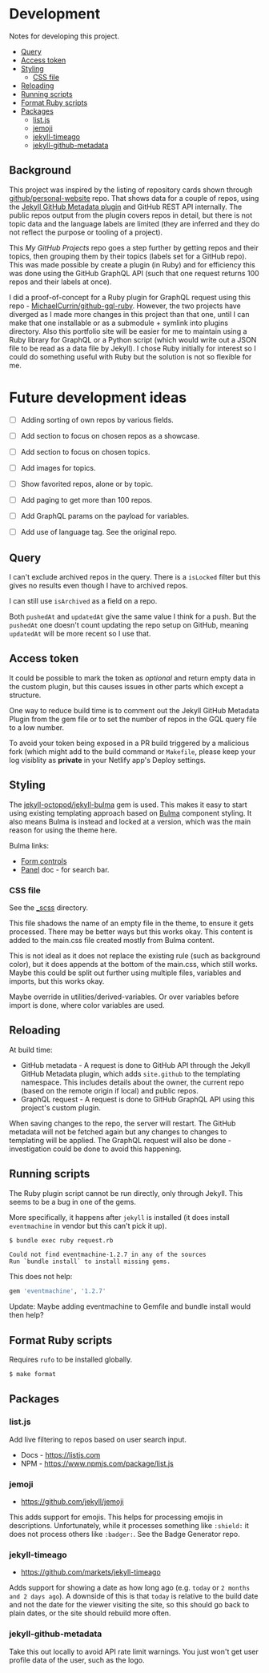 # Development

Notes for developing this project.

- [Query](#query)
- [Access token](#access-token)
- [Styling](#styling)
    - [CSS file](#css-file)
- [Reloading](#reloading)
- [Running scripts](#running-scripts)
- [Format Ruby scripts](#format-ruby-scripts)
- [Packages](#packages)
    - [list.js](#listjs)
    - [jemoji](#jemoji)
    - [jekyll-timeago](#jekyll-timeago)
    - [jekyll-github-metadata](#jekyll-github-metadata)

## Background

This project was inspired by the listing of repository cards shown through [github/personal-website](https://github.com/github/personal-website) repo. That shows data for a couple of repos, using the [Jekyll GitHub Metadata plugin](https://github.com/jekyll/github-metadata) and GitHub REST API internally. The public repos output from the plugin covers repos in detail, but there is not topic data and the language labels are limited (they are inferred and they do not reflect the purpose or tooling of a project).

This _My GitHub Projects_ repo goes a step further by getting repos and their topics, then grouping them by their topics (labels set for a GitHub repo). This was made possible by create a plugin (in Ruby) and for efficiency this was done using the GitHub GraphQL API (such that one request returns 100 repos and their labels at once).

I did a proof-of-concept for a Ruby plugin for GraphQL request using this repo - [MichaelCurrin/github-gql-ruby](https://github.com/MichaelCurrin/github-gql-ruby). However, the two projects have diverged as I made more changes in this project than that one, until I can make that one installable or as a submodule + symlink into plugins directory. Also this portfolio site will be easier for me to maintain using a Ruby library for GraphQL or a Python script (which would write out a JSON file to be read as a data file by Jekyll).
I chose Ruby initially for interest so I could do something useful with Ruby but the solution is not so flexible for me.

# Future development ideas

- [ ] Adding sorting of own repos by various fields.
- [ ] Add section to focus on chosen repos as a showcase.
- [ ] Add section to focus on chosen topics.
- [ ] Add images for topics.
- [ ] Show favorited repos, alone or by topic.
- [ ] Add paging to get more than 100 repos.
- [ ] Add GraphQL params on the payload for variables.
- [ ] Add use of language tag. See the original repo.


## Query

I can't exclude archived repos in the query. There is a `isLocked` filter but this gives no results even though I have to archived repos.

I can still use `isArchived` as a field on a repo.

Both `pushedAt` and `updatedAt` give the same value I think for a push. But the `pushedAt` one doesn't count updating the repo setup on GitHub, meaning `updatedAt` will be more recent so I use that.


## Access token

It could be possible to mark the token as _optional_ and return empty data in the custom plugin, but this causes issues in other parts which except a structure.

One way to reduce build time is to comment out the Jekyll GitHub Metadata Plugin from the gem file or to set the number of repos in the GQL query file to a low number.

To avoid your token being exposed in a PR build triggered by a malicious fork (which might add to the build command or `Makefile`, please keep your log visiblity as **private** in your Netlify app's Deploy settings.


## Styling

The [jekyll-octopod/jekyll-bulma](https://github.com/jekyll-octopod/jekyll-bulma) gem is used. This makes it easy to start using existing templating approach based on [Bulma](https://bulma.io/) component styling. It also means Bulma is instead and locked at a version, which was the main reason for using the theme here.

Bulma links:

- [Form controls](https://bulma.io/documentation/form/general/)
- [Panel](https://bulma.io/documentation/components/panel/) doc - for search bar.


### CSS file

See the [\_scss](/_sass/) directory.

This file shadows the name of an empty file in the theme, to ensure it gets processed. There
may be better ways but this works okay. This content is added to the main.css file created mostly
from Bulma content.

This is not ideal as it does not replace the existing rule (such as background color),
but it does appends at the bottom of the main.css, which still works. Maybe this could be split
out further using multiple files, variables and imports, but this works okay.

Maybe override in utilities/derived-variables. Or over variables before import is done, where color variables are used.


## Reloading

At build time:

- GitHub metadata - A request is done to GitHub API through the Jekyll GitHub Metadata plugin, which adds `site.github` to the templating namespace. This includes details about the owner, the current repo (based on the remote origin if local) and public repos.
- GraphQL request - A request is done to GitHub GraphQL API using this project's custom plugin.

When saving changes to the repo, the server will restart. The GitHub metadata will not be fetched again but any changes to changes to templating will be applied. The GraphQL request will also be done - investigation could be done to avoid this happening.


## Running scripts

The Ruby plugin script cannot be run directly, only through Jekyll. This seems to be a bug in one of the gems.

More specifically, it happens after `jekyll` is installed (it does install `eventmachine` in vendor but this can't pick it up).

```sh
$ bundle exec ruby request.rb
```
```
Could not find eventmachine-1.2.7 in any of the sources
Run `bundle install` to install missing gems.
```

This does not help:

```ruby
gem 'eventmachine', '1.2.7'
```

Update: Maybe adding eventmachine to Gemfile and bundle install would then help?


## Format Ruby scripts

Requires `rufo` to be installed globally.

```sh
$ make format
```


## Packages

### list.js

Add live filtering to repos based on user search input.

- Docs - https://listjs.com
- NPM - https://www.npmjs.com/package/list.js


### jemoji

- https://github.com/jekyll/jemoji

This adds support for emojis. This helps for processing emojis in descriptions. Unfortunately, while it processes something like `:shield:` it does not process others like `:badger:`. See the Badge Generator repo.

### jekyll-timeago

- https://github.com/markets/jekyll-timeago

Adds support for showing a date as how long ago (e.g. `today` or `2 months and 2 days ago`). A downside of this is that `today` is relative to the build date and not the date for the viewer visiting the site, so this should go back to plain dates, or the site should rebuild more often.

### jekyll-github-metadata

Take this out locally to avoid API rate limit warnings. You just won't get user profile data of the user, such as the logo.
